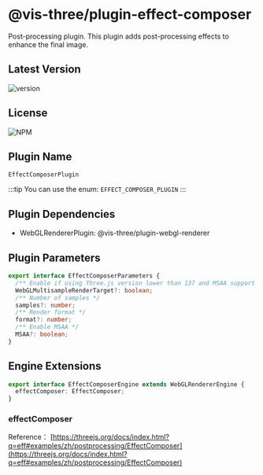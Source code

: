 # @vis-three/plugin-effect-composer

Post-processing plugin. This plugin adds post-processing effects to enhance the final image.

## Latest Version

<img alt="version" src="https://img.shields.io/npm/v/@vis-three/plugin-effect-composer">

## License

<img alt="NPM" src="https://img.shields.io/npm/l/@vis-three/plugin-effect-composer?color=blue">

## Plugin Name

`EffectComposerPlugin`

:::tip
You can use the enum: `EFFECT_COMPOSER_PLUGIN`
:::

## Plugin Dependencies

- WebGLRendererPlugin: @vis-three/plugin-webgl-renderer

## Plugin Parameters

```ts
export interface EffectComposerParameters {
  /** Enable if using Three.js version lower than 137 and MSAA support is needed */
  WebGLMultisampleRenderTarget?: boolean;
  /** Number of samples */
  samples?: number;
  /** Render format */
  format?: number;
  /** Enable MSAA */
  MSAA?: boolean;
}
```

## Engine Extensions

```ts
export interface EffectComposerEngine extends WebGLRendererEngine {
  effectComposer: EffectComposer;
}
```

### effectComposer

Reference： [https://threejs.org/docs/index.html?q=eff#examples/zh/postprocessing/EffectComposer](https://threejs.org/docs/index.html?q=eff#examples/zh/postprocessing/EffectComposer)
